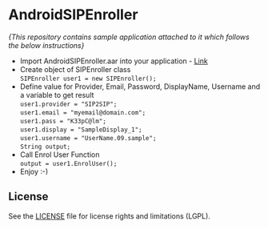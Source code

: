 # AndroidSIPEnroller
_{This repository contains sample application attached to it which follows the below instructions}_
* Import AndroidSIPEnroller.aar into your application -  [Link](https://github.com/pranavjain/AndroidSIPEnroller/blob/master/AndroidSIPEnroller.aar)
* Create object of SIPEnroller class		
`SIPEnroller user1 = new SIPEnroller();`
* Define value for Provider, Email, Password, DisplayName, Username and a variable to get result  
`user1.provider = "SIP2SIP";`  
`user1.email = "myemail@domain.com";`  
`user1.pass = "K33pC@lm";`  
`user1.display = "SampleDisplay_1";`  
`user1.username = "UserName.09.sample";`  
`String output;`  
* Call Enrol User Function  
`output = user1.EnrolUser();`  
* Enjoy :-)

## License  
See the [LICENSE](LICENSE.md) file for license rights and limitations (LGPL).
